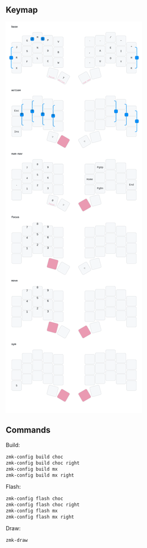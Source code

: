 ## Keymap

![](./draw/svg/cradio_mac.svg)

## Commands

Build:

```
zmk-config build choc
zmk-config build choc right
zmk-config build mx
zmk-config build mx right
```

Flash:

```
zmk-config flash choc
zmk-config flash choc right
zmk-config flash mx
zmk-config flash mx right
```

Draw:

```
zmk-draw
```
